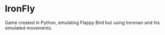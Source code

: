 # IronFly
Game created in Python, emulating Flappy Bird but using Ironman and his simulated movements.
